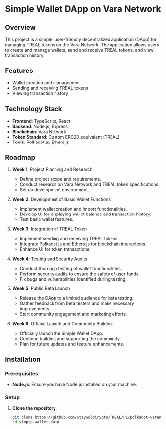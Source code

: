 # Simple Wallet DApp on Vara Network

## Overview
This project is a simple, user-friendly decentralized application (DApp) for managing TREAL tokens on the Vara Network. The application allows users to create and manage wallets, send and receive TREAL tokens, and view transaction history.

## Features
- Wallet creation and management
- Sending and receiving TREAL tokens
- Viewing transaction history

## Technology Stack
- **Frontend**: TypeScript, React
- **Backend**: Node.js, Express
- **Blockchain**: Vara Network
- **Token Standard**: Custom ERC20 equivalent (TREAL)
- **Tools**: Polkadot.js, Ethers.js

## Roadmap

1. **Week 1**: Project Planning and Research
   - Define project scope and requirements.
   - Conduct research on Vara Network and TREAL token specifications.
   - Set up development environment.

2. **Week 2**: Development of Basic Wallet Functions
   - Implement wallet creation and import functionalities.
   - Develop UI for displaying wallet balance and transaction history.
   - Test basic wallet features.

3. **Week 3**: Integration of TREAL Token
   - Implement sending and receiving TREAL tokens.
   - Integrate Polkadot.js and Ethers.js for blockchain interactions.
   - Enhance UI for token transactions.

4. **Week 4**: Testing and Security Audits
   - Conduct thorough testing of wallet functionalities.
   - Perform security audits to ensure the safety of user funds.
   - Fix bugs and vulnerabilities identified during testing.

5. **Week 5**: Public Beta Launch
   - Release the DApp to a limited audience for beta testing.
   - Gather feedback from beta testers and make necessary improvements.
   - Start community engagement and marketing efforts.

6. **Week 6**: Official Launch and Community Building
   - Officially launch the Simple Wallet DApp.
   - Continue building and supporting the community.
   - Plan for future updates and feature enhancements.

## Installation

### Prerequisites
- **Node.js**: Ensure you have Node.js installed on your machine.

### Setup

1. **Clone the repository**:
   ```bash
   git clone https://github.com/StayGoldCrypto/TREAL/P1/polkadot-varanetwork-mini-wallet-dapp.git
   cd simple-wallet-dapp

